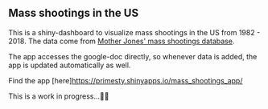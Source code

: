 ## Mass shootings in the US

This is a shiny-dashboard to visualize mass shootings in the US from 1982 - 2018. The data come from [Mother Jones' mass shootings database](https://docs.google.com/spreadsheets/d/1b9o6uDO18sLxBqPwl_Gh9bnhW-ev_dABH83M5Vb5L8o/edit#gid=0).

The app accesses the google-doc directly, so whenever data is added, the app is updated automatically as well.

Find the app [here]https://primesty.shinyapps.io/mass_shootings_app/

This is a work in progress...🤘🏻
